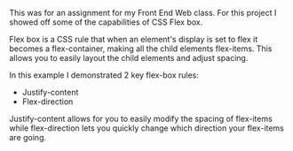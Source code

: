 This was for an assignment for my Front End Web class. For this project I showed off some of the capabilities of CSS Flex box.

Flex box is a CSS rule that when an element's display is set to flex it becomes a flex-container, making all the child elements flex-items. This allows you to easily layout the child elements and adjust spacing.

In this example I demonstrated 2 key flex-box rules:
- Justify-content
- Flex-direction

Justify-content allows for you to easily modify the spacing of flex-items while flex-direction lets you quickly change which direction your flex-items are going. 
